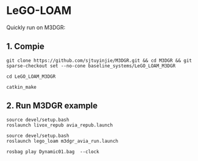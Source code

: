 # LeGO-LOAM
Quickly run on M3DGR:

## 1. Compie
```
git clone https://github.com/sjtuyinjie/M3DGR.git && cd M3DGR && git sparse-checkout set --no-cone baseline_systems/LeGO_LOAM_M3DGR

cd LeGO_LOAM_M3DGR

catkin_make
```

## 2. Run M3DGR example
```
source devel/setup.bash
roslaunch livox_repub avia_repub.launch

source devel/setup.bash
roslaunch lego_loam m3dgr_avia_run.launch

rosbag play Dynamic01.bag  --clock
```
